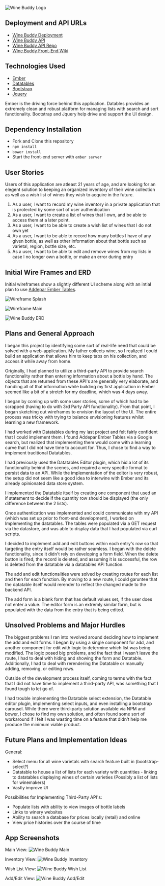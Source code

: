 ![Wine Buddy Logo](http://i.imgur.com/WLWCTLl.png)

## Deployment and API URLs

* [Wine Buddy Deployment]()
* [Wine Buddy API](https://wine-buddy-api.herokuapp.com/)
* [Wine Buddy API Repo](https://github.com/constaac/wine-mate-api)
* [Wine Buddy Front-End Wiki](https://github.com/constaac/wine-mate-front-end/wiki)

## Technologies Used

* [Ember](https://www.emberjs.com/)
* [Datatables](https://datatables.net/)
* [Bootstrap](http://getbootstrap.com/)
* [Jquery](https://jquery.com/)

Ember is the driving force behind this application. Datables provides an
extremely clean and robust platform for managing lists with search and sort
functionality. Bootstrap and Jquery help drive and support the UI design.

## Dependency Installation

* Fork and Clone this repository
* `npm install`
* `bower install`
* Start the front-end server with `ember server`

## User Stories

Users of this application are atleast 21 years of age, and are looking for an
elegent solution to keeping an organized inventory of their wine collection as
well as a wish list of wines they wish to acquire in the future.

1. As a user, I want to record my wine inventory in a private application that
is protected by some sort of user authentication
2. As a user, I want to create a list of wines that I own, and be able to access
them at a later point.
3. As a user, I want to be able to create a wish list of wines that I do not own yet
4. As a user, I want to be able to record how many bottles I have of any given bottle,
as well as other information about that bottle such as varietal, region, bottle size,
etc.
5. As a user, I want to be able to edit and remove wines from my lists in case I
no longer own a bottle, or make an error during entry

## Initial Wire Frames and ERD

Initial wireframes show a slightly different UI scheme along with an intial plan
to use [Addepar Ember Tables](http://opensource.addepar.com/ember-table/).

![Wireframe Splash](http://i.imgur.com/0wfgRNt.png)

![Wireframe Main](http://i.imgur.com/LjtAekD.png)

![Wine Buddy ERD](http://i.imgur.com/8OsRaUy.png)

## Plans and General Approach

I began this project by identifying some sort of real-life need that could be
solved with a web-application. My father collects wine, so I realized I could build
an application that allows him to keep tabs on his collection, and access it while
away from home.

Originally, I had planned to utilize a third-party API to provide search functionality
rather than entering information about a bottle by hand. The objects that are returned
from these API's are generally very elaborate, and handling all of that information
while building my first application in Ember seemed like a bit of a stretch for my
deadline, which was 4 days away.

I began by coming up with some user stories, some of which had to be scrapped (having
to do with 3rd Party API functionality). From that point, I began sketching out
wireframes to envision the layout of the UI. The entire process was tricky with
trying to balance envisioning features whilst learning a new framework.

I had worked with Datatables during my last project and felt fairly confident that
I could implement them. I found Addepar Ember Tables via a Google search, but realized
that implementing them would come with a learning curve that I did not have time to
account for. Thus, I chose to find a way to implement traditional Datatables.

I had previously used the Datatables Editor plugin, which hid a lot of its functionality
behind the scenes, and required a very specific format to persist data to an API. While
the implementation of the editor is very robust, the setup did not seem like a good idea
to interwine with Ember and its already opinionated data store system.

I implemented the Datatable itself by creating one component that used an if statement
to decide if the quantity row should be displayed (the only difference between the
2 lists).

Once authentication was implemented and could communicate with my API (which was set
up prior to front-end development), I worked on Implementing the datatables. The tables
were populated via a GET request via the datastore, and was able to display data that
I had populated via curl scripts.

I decided to implement add and edit buttons within each entry's row so that targeting
the entry itself would be rather seamless. I began with the delete functionality, since
it didn't rely on developing a form field. When the delete button is fired, the record is
deleted, and assuming it is successful, the row is deleted from the datatable via a
datatables API function.

The add and edit functionalities were solved by creating routes for each list and then for
each function. By moving to a new route, I could garuntee that the datatable itself would
rerender to reflect the changed made to the backend API.

The add form is a blank form that has default values set, if the user does not enter
a value. The editor form is an extremly similar form, but is populated with the data
from the entry that is being edited.

## Unsolved Problems and Major Hurdles

The biggest problems I ran into revolved around deciding how to implement the add and
edit forms. I began by using a single component for add, and another component for edit
with logic to determine which list was being modified. The logic posed big problems, and
the fact that I wasn't leave the route, I had to deal with hiding and showing the form and
Datatable. Additionally, I had to deal with rerendering the Datatable or manually adding,
removing, or editing rows.

Outside of the development process itself, coming to terms with the fact that I did not
have time to implement a third-party API, was something that I found tough to let go of.

I had trouble implementing the Datatable select extension, the Datatable editor plugin, implementing
select inputs, and even installing a bootstrap carousel. While there were third-party solution
available via NPM and bower, I chose to find my own solution, and often found some sort
of workaround if I felt I was wasting time on a feature that didn't help me produce
the minimum viable product.

## Future Plans and Implementation Ideas

General:

* Select menu for all wine varietals with search feature built in (bootstrap-select?)
* Datatable to house a list of lists for each variety with quantities - linking to datatables displaying wines of certain varieties (Possibly a list of lists for winemakers)
* Vastly improve UI

Possibilities for Implementing Third-Party API's:

* Populate lists with ability to view images of bottle labels
* Links to winery websites
* Ability to search a database for prices locally (retail) and online
* View price histories over the course of time

## App Screenshots

Main View:
![Wine Buddy Main](http://i.imgur.com/rA9j6t9.png)

Inventory View:
![Wine Buddy Inventory](http://i.imgur.com/QLvPZ93.png)

Wish List View:
![Wine Buddy Wish List](http://i.imgur.com/4Rfyh7O.png)

Add/Edit View:
![Wine Buddy Add/Edit](http://i.imgur.com/OuCtW3p.png)
